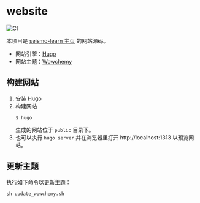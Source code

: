 # website

![CI](https://github.com/seismo-learn/website/workflows/CI/badge.svg)

本项目是 [seismo-learn 主页](https://seismo-learn.org/) 的网站源码。

- 网站引擎：[Hugo](https://gohugo.io/)
- 网站主题：[Wowchemy](https://wowchemy.com/)

## 构建网站

1.	安装 [Hugo](https://gohugo.io/)
2.	构建网站
	```
	$ hugo
	```
	生成的网站位于 `public` 目录下。
3.  也可以执行 `hugo server` 并在浏览器里打开 http://localhost:1313 以预览网站。

## 更新主题

执行如下命令以更新主题：

```
sh update_wowchemy.sh
```
